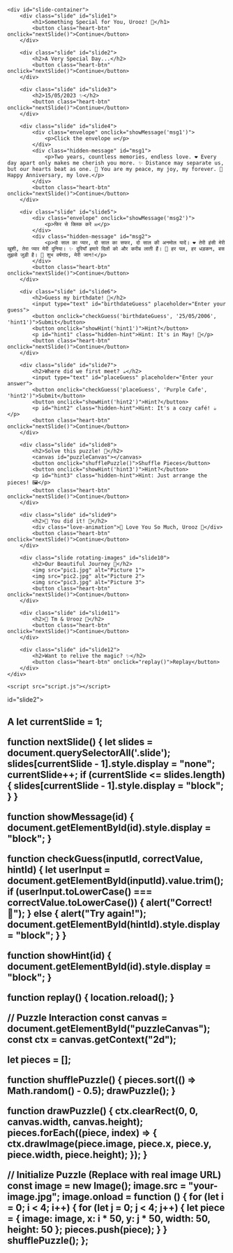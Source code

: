 # <!DOCTYPE html>
<html lang="en">
<head>
    <meta charset="UTF-8">
    <meta name="viewport" content="width=device-width, initial-scale=1.0">
    <title>Anniversary Surprise</title>
    <link rel="stylesheet" href="styles.css">
</head>
<body>
    <audio id="bgMusic" autoplay loop>
        <source src="your-song.mp3" type="audio/mp3">
    </audio>

    <div id="slide-container">
        <div class="slide" id="slide1">
            <h1>Something Special for You, Urooz! 💖</h1>
            <button class="heart-btn" onclick="nextSlide()">Continue</button>
        </div>

        <div class="slide" id="slide2">
            <h2>A Very Special Day...</h2>
            <button class="heart-btn" onclick="nextSlide()">Continue</button>
        </div>

        <div class="slide" id="slide3">
            <h2>15/05/2023 ✨</h2>
            <button class="heart-btn" onclick="nextSlide()">Continue</button>
        </div>

        <div class="slide" id="slide4">
            <div class="envelope" onclick="showMessage('msg1')">
                <p>Click the envelope ✉️</p>
            </div>
            <div class="hidden-message" id="msg1">
                <p>Two years, countless memories, endless love. ❤️ Every day apart only makes me cherish you more. ✨ Distance may separate us, but our hearts beat as one. 💞 You are my peace, my joy, my forever. 💖 Happy Anniversary, my love.</p>
            </div>
            <button class="heart-btn" onclick="nextSlide()">Continue</button>
        </div>

        <div class="slide" id="slide5">
            <div class="envelope" onclick="showMessage('msg2')">
                <p>फिर से क्लिक करें ✉️</p>
            </div>
            <div class="hidden-message" id="msg2">
                <p>दो साल का प्यार, दो साल का सफर, दो साल की अनमोल यादें। ❤️ तेरी हंसी मेरी खुशी, तेरा प्यार मेरी दुनिया। ✨ दूरियाँ हमारे दिलों को और करीब लाती हैं। 💞 हर पल, हर धड़कन, बस तुझसे जुड़ी है। 💖 शुभ वर्षगांठ, मेरी जान!</p>
            </div>
            <button class="heart-btn" onclick="nextSlide()">Continue</button>
        </div>

        <div class="slide" id="slide6">
            <h2>Guess my birthdate! 🎂</h2>
            <input type="text" id="birthdateGuess" placeholder="Enter your guess">
            <button onclick="checkGuess('birthdateGuess', '25/05/2006', 'hint1')">Submit</button>
            <button onclick="showHint('hint1')">Hint?</button>
            <p id="hint1" class="hidden-hint">Hint: It's in May! 🌼</p>
            <button class="heart-btn" onclick="nextSlide()">Continue</button>
        </div>

        <div class="slide" id="slide7">
            <h2>Where did we first meet? ☕</h2>
            <input type="text" id="placeGuess" placeholder="Enter your answer">
            <button onclick="checkGuess('placeGuess', 'Purple Cafe', 'hint2')">Submit</button>
            <button onclick="showHint('hint2')">Hint?</button>
            <p id="hint2" class="hidden-hint">Hint: It's a cozy café! ☕</p>
            <button class="heart-btn" onclick="nextSlide()">Continue</button>
        </div>

        <div class="slide" id="slide8">
            <h2>Solve this puzzle! 🧩</h2>
            <canvas id="puzzleCanvas"></canvas>
            <button onclick="shufflePuzzle()">Shuffle Pieces</button>
            <button onclick="showHint('hint3')">Hint?</button>
            <p id="hint3" class="hidden-hint">Hint: Just arrange the pieces! 🖼️</p>
            <button class="heart-btn" onclick="nextSlide()">Continue</button>
        </div>

        <div class="slide" id="slide9">
            <h2>🎉 You did it! 🎉</h2>
            <div class="love-animation">💖 Love You So Much, Urooz 💖</div>
            <button class="heart-btn" onclick="nextSlide()">Continue</button>
        </div>

        <div class="slide rotating-images" id="slide10">
            <h2>Our Beautiful Journey 📸</h2>
            <img src="pic1.jpg" alt="Picture 1">
            <img src="pic2.jpg" alt="Picture 2">
            <img src="pic3.jpg" alt="Picture 3">
            <button class="heart-btn" onclick="nextSlide()">Continue</button>
        </div>

        <div class="slide" id="slide11">
            <h2>💖 Tm & Urooz 💖</h2>
            <button class="heart-btn" onclick="nextSlide()">Continue</button>
        </div>

        <div class="slide" id="slide12">
            <h2>Want to relive the magic? ✨</h2>
            <button class="heart-btn" onclick="replay()">Replay</button>
        </div>
    </div>

    <script src="script.js"></script>
</body>
</html>
id="slide2">
            <h2>A
            let currentSlide = 1;

function nextSlide() {
    let slides = document.querySelectorAll('.slide');
    slides[currentSlide - 1].style.display = "none";
    currentSlide++;
    if (currentSlide <= slides.length) {
        slides[currentSlide - 1].style.display = "block";
    }
}

function showMessage(id) {
    document.getElementById(id).style.display = "block";
}

function checkGuess(inputId, correctValue, hintId) {
    let userInput = document.getElementById(inputId).value.trim();
    if (userInput.toLowerCase() === correctValue.toLowerCase()) {
        alert("Correct! 🎉");
    } else {
        alert("Try again!");
        document.getElementById(hintId).style.display = "block";
    }
}

function showHint(id) {
    document.getElementById(id).style.display = "block";
}

function replay() {
    location.reload();
}

// Puzzle Interaction
const canvas = document.getElementById("puzzleCanvas");
const ctx = canvas.getContext("2d");

let pieces = []; 

function shufflePuzzle() {
    pieces.sort(() => Math.random() - 0.5);
    drawPuzzle();
}

function drawPuzzle() {
    ctx.clearRect(0, 0, canvas.width, canvas.height);
    pieces.forEach((piece, index) => {
        ctx.drawImage(piece.image, piece.x, piece.y, piece.width, piece.height);
    });
}

// Initialize Puzzle (Replace with real image URL)
const image = new Image();
image.src = "your-image.jpg";
image.onload = function () {
    for (let i = 0; i < 4; i++) {
        for (let j = 0; j < 4; j++) {
            let piece = {
                image: image,
                x: i * 50,
                y: j * 50,
                width: 50,
                height: 50
            };
            pieces.push(piece);
        }
    }
    shufflePuzzle();
};
